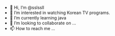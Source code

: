 - 👋 Hi, I’m @sslssll
- 👀 I’m interested in watching Korean TV programs.
- 🌱 I’m currently learning java
- 💞️ I’m looking to collaborate on ...
- 📫 How to reach me ...

<!---
sslssll/sslssll is a ✨ special ✨ repository because its `README.md` (this file) appears on your GitHub profile.
You can click the Preview link to take a look at your changes.
--->
